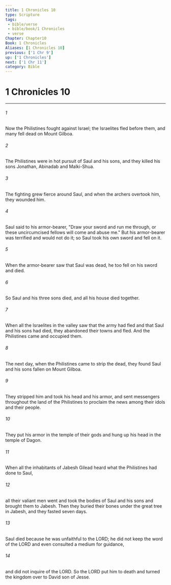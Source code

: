 ```yaml
---
title: 1 Chronicles 10
type: Scripture
tags:
 - bible/verse
 - bible/book/1 Chronicles
 - verse
Chapter: Chapter10
Book: 1 Chronicles
Aliases: [1 Chronicles 10]
previous: ['1 Chr 9']
up: ['1 Chronicles']
next: ['1 Chr 11']
category: Bible
---
```

# 1 Chronicles 10

***


###### 1 
Now the Philistines fought against Israel; the Israelites fled before them, and many fell dead on Mount Gilboa. 

###### 2 
The Philistines were in hot pursuit of Saul and his sons, and they killed his sons Jonathan, Abinadab and Malki-Shua. 

###### 3 
The fighting grew fierce around Saul, and when the archers overtook him, they wounded him. 

###### 4 
Saul said to his armor-bearer, "Draw your sword and run me through, or these uncircumcised fellows will come and abuse me." But his armor-bearer was terrified and would not do it; so Saul took his own sword and fell on it. 

###### 5 
When the armor-bearer saw that Saul was dead, he too fell on his sword and died. 

###### 6 
So Saul and his three sons died, and all his house died together. 

###### 7 
When all the Israelites in the valley saw that the army had fled and that Saul and his sons had died, they abandoned their towns and fled. And the Philistines came and occupied them. 

###### 8 
The next day, when the Philistines came to strip the dead, they found Saul and his sons fallen on Mount Gilboa. 

###### 9 
They stripped him and took his head and his armor, and sent messengers throughout the land of the Philistines to proclaim the news among their idols and their people. 

###### 10 
They put his armor in the temple of their gods and hung up his head in the temple of Dagon. 

###### 11 
When all the inhabitants of Jabesh Gilead heard what the Philistines had done to Saul, 

###### 12 
all their valiant men went and took the bodies of Saul and his sons and brought them to Jabesh. Then they buried their bones under the great tree in Jabesh, and they fasted seven days. 

###### 13 
Saul died because he was unfaithful to the LORD; he did not keep the word of the LORD and even consulted a medium for guidance, 

###### 14 
and did not inquire of the LORD. So the LORD put him to death and turned the kingdom over to David son of Jesse. 

